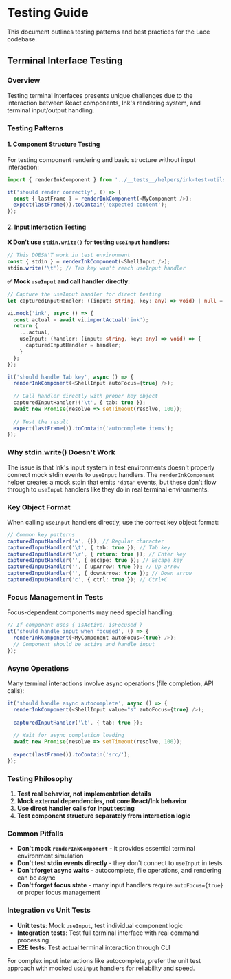 # Testing Guide

This document outlines testing patterns and best practices for the Lace codebase.

## Terminal Interface Testing

### Overview

Testing terminal interfaces presents unique challenges due to the interaction between React components, Ink's rendering system, and terminal input/output handling.

### Testing Patterns

#### 1. Component Structure Testing

For testing component rendering and basic structure without input interaction:

```typescript
import { renderInkComponent } from '../__tests__/helpers/ink-test-utils.js';

it('should render correctly', () => {
  const { lastFrame } = renderInkComponent(<MyComponent />);
  expect(lastFrame()).toContain('expected content');
});
```

#### 2. Input Interaction Testing

**❌ Don't use `stdin.write()` for testing `useInput` handlers:**

```typescript
// This DOESN'T work in test environment
const { stdin } = renderInkComponent(<ShellInput />);
stdin.write('\t'); // Tab key won't reach useInput handler
```

**✅ Mock `useInput` and call handler directly:**

```typescript
// Capture the useInput handler for direct testing
let capturedInputHandler: ((input: string, key: any) => void) | null = null;

vi.mock('ink', async () => {
  const actual = await vi.importActual('ink');
  return {
    ...actual,
    useInput: (handler: (input: string, key: any) => void) => {
      capturedInputHandler = handler;
    }
  };
});

it('should handle Tab key', async () => {
  renderInkComponent(<ShellInput autoFocus={true} />);
  
  // Call handler directly with proper key object
  capturedInputHandler!('\t', { tab: true });
  await new Promise(resolve => setTimeout(resolve, 100));
  
  // Test the result
  expect(lastFrame()).toContain('autocomplete items');
});
```

### Why stdin.write() Doesn't Work

The issue is that Ink's input system in test environments doesn't properly connect mock stdin events to `useInput` handlers. The `renderInkComponent` helper creates a mock stdin that emits `'data'` events, but these don't flow through to `useInput` handlers like they do in real terminal environments.

### Key Object Format

When calling `useInput` handlers directly, use the correct key object format:

```typescript
// Common key patterns
capturedInputHandler('a', {}); // Regular character
capturedInputHandler('\t', { tab: true }); // Tab key
capturedInputHandler('\r', { return: true }); // Enter key
capturedInputHandler('', { escape: true }); // Escape key
capturedInputHandler('', { upArrow: true }); // Up arrow
capturedInputHandler('', { downArrow: true }); // Down arrow
capturedInputHandler('c', { ctrl: true }); // Ctrl+C
```

### Focus Management in Tests

Focus-dependent components may need special handling:

```typescript
// If component uses { isActive: isFocused }
it('should handle input when focused', () => {
  renderInkComponent(<MyComponent autoFocus={true} />);
  // Component should be active and handle input
});
```

### Async Operations

Many terminal interactions involve async operations (file completion, API calls):

```typescript
it('should handle async autocomplete', async () => {
  renderInkComponent(<ShellInput value="s" autoFocus={true} />);
  
  capturedInputHandler('\t', { tab: true });
  
  // Wait for async completion loading
  await new Promise(resolve => setTimeout(resolve, 100));
  
  expect(lastFrame()).toContain('src/');
});
```

### Testing Philosophy

1. **Test real behavior, not implementation details**
2. **Mock external dependencies, not core React/Ink behavior**
3. **Use direct handler calls for input testing**
4. **Test component structure separately from interaction logic**

### Common Pitfalls

- **Don't mock `renderInkComponent`** - it provides essential terminal environment simulation
- **Don't test stdin events directly** - they don't connect to `useInput` in tests
- **Don't forget async waits** - autocomplete, file operations, and rendering can be async
- **Don't forget focus state** - many input handlers require `autoFocus={true}` or proper focus management

### Integration vs Unit Tests

- **Unit tests**: Mock `useInput`, test individual component logic
- **Integration tests**: Test full terminal interface with real command processing
- **E2E tests**: Test actual terminal interaction through CLI

For complex input interactions like autocomplete, prefer the unit test approach with mocked `useInput` handlers for reliability and speed.